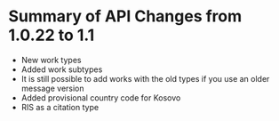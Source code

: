 # Summary of API Changes from 1.0.22 to 1.1

* New work types
* Added work subtypes
* It is still possible to add works with the old types if you use an older message version
* Added provisional country code for Kosovo
* RIS as a citation type 
